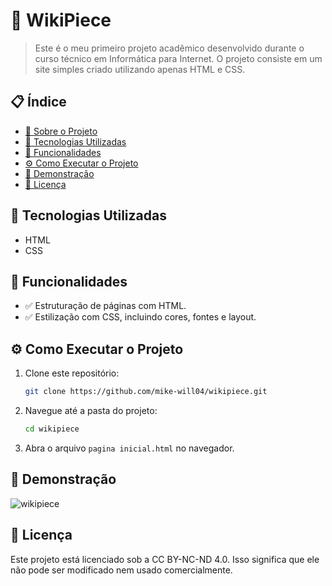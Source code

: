 # 📌 WikiPiece

> Este é o meu primeiro projeto acadêmico desenvolvido durante o curso técnico em Informática para Internet. O projeto consiste em um site simples criado utilizando apenas HTML e CSS.

## 📋 Índice

- [📌 Sobre o Projeto](#-sobre-o-projeto)
- [🚀 Tecnologias Utilizadas](#-tecnologias-utilizadas)
- [📖 Funcionalidades](#-funcionalidades)
- [⚙️ Como Executar o Projeto](#%EF%B8%8F-como-executar-o-projeto)
- [📸 Demonstração](#-demonstração)
- [📄 Licença](#-licença)

## 🚀 Tecnologias Utilizadas

- HTML
- CSS

## 📖 Funcionalidades

- ✅ Estruturação de páginas com HTML.
- ✅ Estilização com CSS, incluindo cores, fontes e layout.

## ⚙️ Como Executar o Projeto

1. Clone este repositório:
   ```sh
   git clone https://github.com/mike-will04/wikipiece.git
   ```
2. Navegue até a pasta do projeto:
   ```sh
   cd wikipiece
   ```
3. Abra o arquivo `pagina inicial.html` no navegador.

## 📸 Demonstração

![wikipiece](https://github.com/user-attachments/assets/0dd77609-9863-40be-8f17-26c74d69fc77)

## 📄 Licença

Este projeto está licenciado sob a CC BY-NC-ND 4.0. Isso significa que ele não pode ser modificado nem usado comercialmente.

